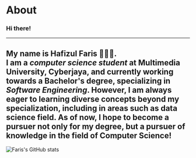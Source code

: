 # About 

### Hi there! 
---
My name is Hafizul Faris 👩🏻‍💻. <br>
I am a ***computer science student*** at Multimedia University, Cyberjaya, and currently working towards a Bachelor's degree, specializing in ***Software Engineering***. However, I am always eager to learning diverse concepts beyond my specialization, including in areas such as data science field. 
As of now, I hope to become a pursuer not only for my degree, but a pursuer of knowledge in the field of Computer Science!
---
![Faris's GitHub stats](https://github-readme-stats.vercel.app/api?username=hfzlfaris&show_icons=true&theme=transparent)



